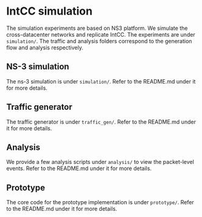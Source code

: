 # IntCC simulation
The simulation experiments are based on NS3 platform. We simulate the cross-datacenter networks and replicate IntCC. The experiments are under `simulation/`. The traffic and analysis folders correspond to the generation flow and analysis respectively.

## NS-3 simulation
The ns-3 simulation is under `simulation/`. Refer to the README.md under it for more details.

## Traffic generator
The traffic generator is under `traffic_gen/`. Refer to the README.md under it for more details.

## Analysis
We provide a few analysis scripts under `analysis/` to view the packet-level events. Refer to the README.md under it for more details.

## Prototype
The core code for the prototype implementation is under `prototype/`. Refer to the README.md under it for more details.

